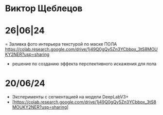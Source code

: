 # Виктор Щеблецов
# 26|06|24
= Заливка фото интерьера текстурой по маске ПОЛА https://colab.research.google.com/drive/1j49Q0gQy5Zn3YCbbpx_3tS8MOUKY2NER?usp=sharing
- решение по созданию эффекта перспективного искажения для пола
# 20/06/24
- Эксперименты с сегментацией на модели DeepLabV3+
- [https://colab.research.google.com/drive/1j49Q0gQy5Zn3YCbbpx_3tS8MOUKY2NER?usp=sharing]
